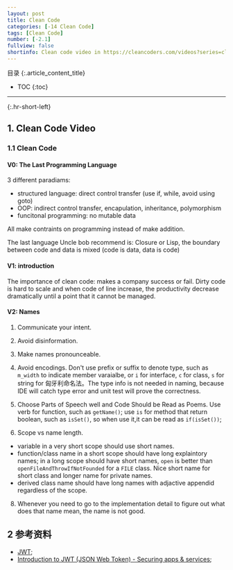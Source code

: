 ```yaml
---
layout: post
title: Clean Code
categories: [-14 Clean Code]
tags: [Clean Code]
number: [-2.1]
fullview: false
shortinfo: Clean code video in https://cleancoders.com/videos?series=clean-code。
---
```

目录
{:.article_content_title}


* TOC
{:toc}

---
{:.hr-short-left}

## 1. Clean Code Video ##

### 1.1 Clean Code

####  V0: The Last Programming Language

3 different paradiams:
- structured language: direct control transfer (use if, while, avoid using goto)
- OOP: indirect control transfer, encapulation, inheritance, polymorphism
- funcitonal programming: no mutable data

All make contraints on programming instead of make addition.

The last language Uncle bob recommend is: Closure or Lisp, the boundary between code and data is mixed (code is data, data is code)

#### V1: introduction

The importance of clean code: makes a company success or fail. Dirty code is hard to scale and when code of line increase, the productivity decrease dramatically until a point that it cannot be managed.

#### V2: Names

1. Communicate your intent.

2. Avoid disinformation.

3. Make names pronounceable.

4. Avoid encodings. Don't use prefix or suffix to denote type, such as `m_width` to indicate member varaialbe, or `i` for interface, `c` for class, `s` for string for 匈牙利命名法。The type info is not needed in naming, because IDE will catch type error and unit test will prove the correctness.

6. Choose Parts of Speech well and Code Should be Read as Poems. Use verb for function, such as `getName()`; use `is` for method that return boolean, such as `isSet()`, so when use it,it can be read as `if(isSet())`;

7. Scope vs name length.
 - variable in a very short scope should use short names. 
 - function/class name in a short scope should have long explaintory names; in a long scope should have short names, `open` is better than `openFileAndThrowIfNotFounded` for a `FILE` class. Nice short name for short class and longer name for private names.
 - derived class name should have long names with adjactive appendid regardless of the scope.

8. Whenever you need to go to the implementation detail to figure out what does that name mean, the name is not good.

  
## 2 参考资料 ##

- [JWT](https://jwt.io/);
- [Introduction to JWT (JSON Web Token) - Securing apps & services](https://www.youtube.com/watch?v=oXxbB5kv9OA);


